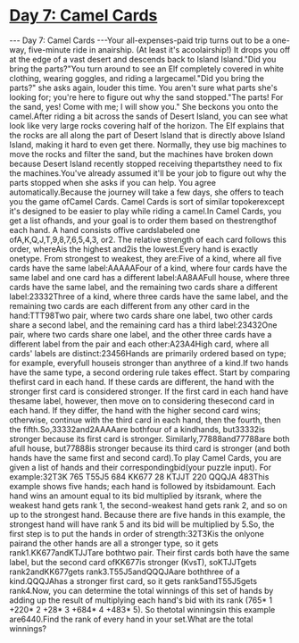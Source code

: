 # [ Day 7: Camel Cards ](https://adventofcode.com/2023/day/7)

--- Day 7: Camel Cards ---Your all-expenses-paid trip turns out to be a one-way, five-minute ride in anairship. (At least it's acoolairship!) It drops you off at the edge of a vast desert and descends back to Island Island."Did you bring the parts?"You turn around to see an Elf completely covered in white clothing, wearing goggles, and riding a largecamel."Did you bring the parts?" she asks again, louder this time. You aren't sure what parts she's looking for; you're here to figure out why the sand stopped."The parts! For the sand, yes! Come with me; I will show you." She beckons you onto the camel.After riding a bit across the sands of Desert Island, you can see what look like very large rocks covering half of the horizon. The Elf explains that the rocks are all along the part of Desert Island that is directly above Island Island, making it hard to even get there. Normally, they use big machines to move the rocks and filter the sand, but the machines have broken down because Desert Island recently stopped receiving thepartsthey need to fix the machines.You've already assumed it'll be your job to figure out why the parts stopped when she asks if you can help. You agree automatically.Because the journey will take a few days, she offers to teach you the game ofCamel Cards. Camel Cards is sort of similar topokerexcept it's designed to be easier to play while riding a camel.In Camel Cards, you get a list ofhands, and your goal is to order them based on thestrengthof each hand. A hand consists offive cardslabeled one ofA,K,Q,J,T,9,8,7,6,5,4,3, or2. The relative strength of each card follows this order, whereAis the highest and2is the lowest.Every hand is exactly onetype. From strongest to weakest, they are:Five of a kind, where all five cards have the same label:AAAAAFour of a kind, where four cards have the same label and one card has a different label:AA8AAFull house, where three cards have the same label, and the remaining two cards share a different label:23332Three of a kind, where three cards have the same label, and the remaining two cards are each different from any other card in the hand:TTT98Two pair, where two cards share one label, two other cards share a second label, and the remaining card has a third label:23432One pair, where two cards share one label, and the other three cards have a different label from the pair and each other:A23A4High card, where all cards' labels are distinct:23456Hands are primarily ordered based on type; for example, everyfull houseis stronger than anythree of a kind.If two hands have the same type, a second ordering rule takes effect. Start by comparing thefirst card in each hand. If these cards are different, the hand with the stronger first card is considered stronger. If the first card in each hand have thesame label, however, then move on to considering thesecond card in each hand. If they differ, the hand with the higher second card wins; otherwise, continue with the third card in each hand, then the fourth, then the fifth.So,33332and2AAAAare bothfour of a kindhands, but33332is stronger because its first card is stronger. Similarly,77888and77788are both afull house, but77888is stronger because its third card is stronger (and both hands have the same first and second card).To play Camel Cards, you are given a list of hands and their correspondingbid(your puzzle input). For example:32T3K 765
T55J5 684
KK677 28
KTJJT 220
QQQJA 483This example shows five hands; each hand is followed by itsbidamount. Each hand wins an amount equal to its bid multiplied by itsrank, where the weakest hand gets rank 1, the second-weakest hand gets rank 2, and so on up to the strongest hand. Because there are five hands in this example, the strongest hand will have rank 5 and its bid will be multiplied by 5.So, the first step is to put the hands in order of strength:32T3Kis the onlyone pairand the other hands are all a stronger type, so it gets rank1.KK677andKTJJTare bothtwo pair. Their first cards both have the same label, but the second card ofKK677is stronger (KvsT), soKTJJTgets rank2andKK677gets rank3.T55J5andQQQJAare boththree of a kind.QQQJAhas a stronger first card, so it gets rank5andT55J5gets rank4.Now, you can determine the total winnings of this set of hands by adding up the result of multiplying each hand's bid with its rank (765* 1 +220* 2 +28* 3 +684* 4 +483* 5). So thetotal winningsin this example are6440.Find the rank of every hand in your set.What are the total winnings?